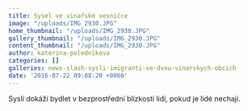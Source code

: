 ```yaml
---
title: Sysel ve vinařské vesničce
image: "/uploads/IMG_2930.JPG"
home_thumbnail: "/uploads/IMG_2930.JPG"
gallery_thumbnail: "/uploads/IMG_2930.JPG"
content_thumbnail: "/uploads/IMG_2930.JPG"
author: katerina-polednikova
categories: []
galleries: news-slash-sysli-imigranti-ve-dvou-vinarskych-obcich
date: '2016-07-22 09:08:20 +0000'
---
```

Sysli dokáží bydlet v bezprostřední blízkosti lidí, pokud je lidé
nechají.

